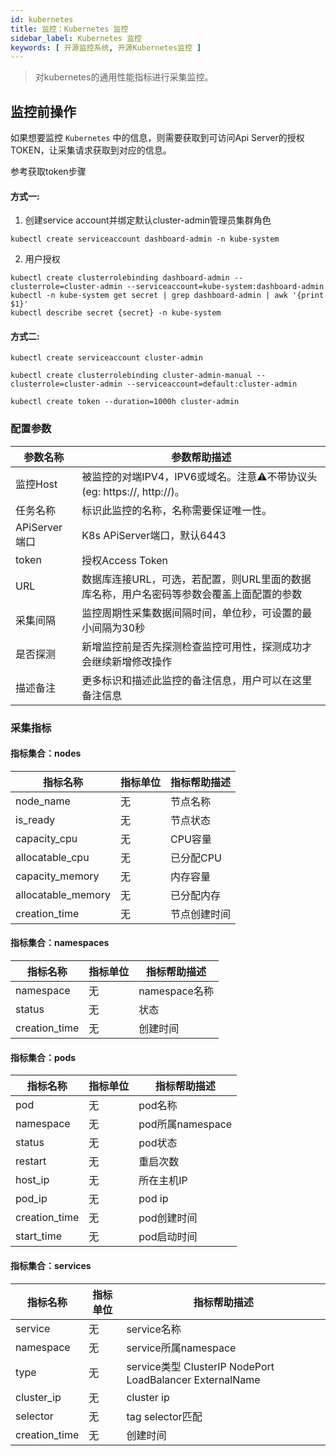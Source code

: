 ```yaml
---
id: kubernetes
title: 监控：Kubernetes 监控
sidebar_label: Kubernetes 监控
keywords: [ 开源监控系统, 开源Kubernetes监控 ]
---
```


> 对kubernetes的通用性能指标进行采集监控。

## 监控前操作

如果想要监控 `Kubernetes` 中的信息，则需要获取到可访问Api Server的授权TOKEN，让采集请求获取到对应的信息。

参考获取token步骤

#### 方式一:

1. 创建service account并绑定默认cluster-admin管理员集群角色

```kubectl create serviceaccount dashboard-admin -n kube-system```

2. 用户授权

```shell
kubectl create clusterrolebinding dashboard-admin --clusterrole=cluster-admin --serviceaccount=kube-system:dashboard-admin
kubectl -n kube-system get secret | grep dashboard-admin | awk '{print $1}'
kubectl describe secret {secret} -n kube-system
```

#### 方式二:

```
kubectl create serviceaccount cluster-admin

kubectl create clusterrolebinding cluster-admin-manual --clusterrole=cluster-admin --serviceaccount=default:cluster-admin

kubectl create token --duration=1000h cluster-admin

```

### 配置参数

| 参数名称        | 参数帮助描述                                               |
|-------------|------------------------------------------------------|
| 监控Host      | 被监控的对端IPV4，IPV6或域名。注意⚠️不带协议头(eg: https://, http://)。 |
| 任务名称        | 标识此监控的名称，名称需要保证唯一性。                                  |
| APiServer端口 | K8s APiServer端口，默认6443                               |
| token       | 授权Access Token                                       |
| URL         | 数据库连接URL，可选，若配置，则URL里面的数据库名称，用户名密码等参数会覆盖上面配置的参数      |
| 采集间隔        | 监控周期性采集数据间隔时间，单位秒，可设置的最小间隔为30秒                       |
| 是否探测        | 新增监控前是否先探测检查监控可用性，探测成功才会继续新增修改操作                     |
| 描述备注        | 更多标识和描述此监控的备注信息，用户可以在这里备注信息                          |

### 采集指标

#### 指标集合：nodes

| 指标名称               | 指标单位 | 指标帮助描述 |
|--------------------|------|--------|
| node_name          | 无    | 节点名称   |
| is_ready           | 无    | 节点状态   |
| capacity_cpu       | 无    | CPU容量  |
| allocatable_cpu    | 无    | 已分配CPU |
| capacity_memory    | 无    | 内存容量   |
| allocatable_memory | 无    | 已分配内存  |
| creation_time      | 无    | 节点创建时间 |

#### 指标集合：namespaces

| 指标名称          | 指标单位 | 指标帮助描述      |
|---------------|------|-------------|
| namespace     | 无    | namespace名称 |
| status        | 无    | 状态          |
| creation_time | 无    | 创建时间        |

#### 指标集合：pods

| 指标名称          | 指标单位 | 指标帮助描述         |
|---------------|------|----------------|
| pod           | 无    | pod名称          |
| namespace     | 无    | pod所属namespace |
| status        | 无    | pod状态          |
| restart       | 无    | 重启次数           |
| host_ip       | 无    | 所在主机IP         |
| pod_ip        | 无    | pod ip         |
| creation_time | 无    | pod创建时间        |
| start_time    | 无    | pod启动时间        |

#### 指标集合：services

| 指标名称          | 指标单位 | 指标帮助描述                                                 |
|---------------|------|--------------------------------------------------------|
| service       | 无    | service名称                                              |
| namespace     | 无    | service所属namespace                                     |
| type          | 无    | service类型 ClusterIP NodePort LoadBalancer ExternalName |
| cluster_ip    | 无    | cluster ip                                             |
| selector      | 无    | tag selector匹配                                         |
| creation_time | 无    | 创建时间                                                   |
